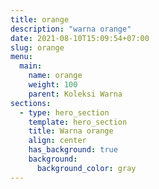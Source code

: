 ```yaml
---
title: orange
description: "warna orange"
date: 2021-08-10T15:09:54+07:00
slug: orange
menu:
  main:
    name: orange
    weight: 100
    parent: Koleksi Warna
sections:
  - type: hero_section
    template: hero_section
    title: Warna orange
    align: center
    has_background: true
    background:
      background_color: gray
---
```


